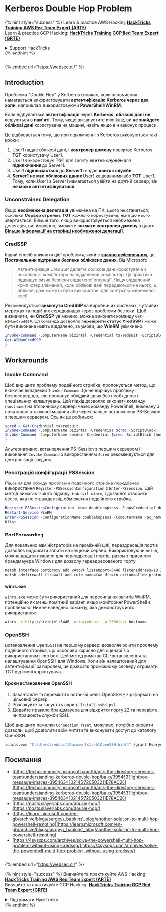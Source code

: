 # Kerberos Double Hop Problem

{% hint style="success" %}
Learn & practice AWS Hacking:<img src="/.gitbook/assets/arte.png" alt="" data-size="line">[**HackTricks Training AWS Red Team Expert (ARTE)**](https://training.hacktricks.xyz/courses/arte)<img src="/.gitbook/assets/arte.png" alt="" data-size="line">\
Learn & practice GCP Hacking: <img src="/.gitbook/assets/grte.png" alt="" data-size="line">[**HackTricks Training GCP Red Team Expert (GRTE)**<img src="/.gitbook/assets/grte.png" alt="" data-size="line">](https://training.hacktricks.xyz/courses/grte)

<details>

<summary>Support HackTricks</summary>

* Check the [**subscription plans**](https://github.com/sponsors/carlospolop)!
* **Join the** 💬 [**Discord group**](https://discord.gg/hRep4RUj7f) or the [**telegram group**](https://t.me/peass) or **follow** us on **Twitter** 🐦 [**@hacktricks\_live**](https://twitter.com/hacktricks\_live)**.**
* **Share hacking tricks by submitting PRs to the** [**HackTricks**](https://github.com/carlospolop/hacktricks) and [**HackTricks Cloud**](https://github.com/carlospolop/hacktricks-cloud) github repos.

</details>
{% endhint %}

<figure><img src="https://pentest.eu/RENDER_WebSec_10fps_21sec_9MB_29042024.gif" alt=""><figcaption></figcaption></figure>

{% embed url="https://websec.nl/" %}


## Introduction

Проблема "Double Hop" у Kerberos виникає, коли зловмисник намагається використовувати **автентифікацію Kerberos через два** **хопи**, наприклад, використовуючи **PowerShell**/**WinRM**.

Коли відбувається **автентифікація** через **Kerberos**, **облікові дані** **не** кешуються в **пам'яті.** Тому, якщо ви запустите mimikatz, ви **не знайдете облікові дані** користувача на машині, навіть якщо він виконує процеси.

Це відбувається тому, що при підключенні з Kerberos виконуються такі кроки:

1. User1 надає облікові дані, і **контролер домену** повертає Kerberos **TGT** користувачу User1.
2. User1 використовує **TGT** для запиту **квитка служби** для **підключення** до Server1.
3. User1 **підключається** до **Server1** і надає **квиток служби**.
4. **Server1** **не має** **облікових даних** User1 кешованими або **TGT** User1. Тому, коли User1 з Server1 намагається увійти на другий сервер, він **не може автентифікуватися**.

### Unconstrained Delegation

Якщо **необмежена делегація** увімкнена на ПК, цього не станеться, оскільки **Сервер** **отримає** **TGT** кожного користувача, який до нього звертається. Більше того, якщо використовується необмежена делегація, ви, ймовірно, зможете **зламати контролер домену** з цього.\
[**Більше інформації на сторінці необмеженої делегації**](unconstrained-delegation.md).

### CredSSP

Інший спосіб уникнути цієї проблеми, який є [**значно небезпечним**](https://docs.microsoft.com/en-us/powershell/module/microsoft.wsman.management/enable-wsmancredssp?view=powershell-7), це **Постачальник підтримки безпеки облікових даних**. Від Microsoft:

> Автентифікація CredSSP делегує облікові дані користувача з локального комп'ютера на віддалений комп'ютер. Ця практика підвищує ризик безпеки віддаленої операції. Якщо віддалений комп'ютер зламаний, коли облікові дані передаються на нього, ці облікові дані можуть бути використані для контролю мережевої сесії.

Рекомендується **вимкнути CredSSP** на виробничих системах, чутливих мережах та подібних середовищах через проблеми безпеки. Щоб визначити, чи **CredSSP** увімкнено, можна виконати команду `Get-WSManCredSSP`. Ця команда дозволяє **перевірити статус CredSSP** і може бути виконана навіть віддалено, за умови, що **WinRM** увімкнено.
```powershell
Invoke-Command -ComputerName bizintel -Credential ta\redsuit -ScriptBlock {
Get-WSManCredSSP
}
```
## Workarounds

### Invoke Command

Щоб вирішити проблему подвійного стрибка, пропонується метод, що включає вкладений `Invoke-Command`. Це не вирішує проблему безпосередньо, але пропонує обхідний шлях без необхідності спеціальних налаштувань. Цей підхід дозволяє виконати команду (`hostname`) на вторинному сервері через команду PowerShell, виконану з початкової атакуючої машини або через раніше встановлену PS-Session з першим сервером. Ось як це робиться:
```powershell
$cred = Get-Credential ta\redsuit
Invoke-Command -ComputerName bizintel -Credential $cred -ScriptBlock {
Invoke-Command -ComputerName secdev -Credential $cred -ScriptBlock {hostname}
}
```
Альтернативно, встановлення PS-Session з першим сервером і виконання `Invoke-Command` з використанням `$cred` рекомендується для централізації завдань.

### Реєстрація конфігурації PSSession

Рішення для обходу проблеми подвійного стрибка передбачає використання `Register-PSSessionConfiguration` з `Enter-PSSession`. Цей метод вимагає іншого підходу, ніж `evil-winrm`, і дозволяє створити сесію, яка не страждає від обмеження подвійного стрибка.
```powershell
Register-PSSessionConfiguration -Name doublehopsess -RunAsCredential domain_name\username
Restart-Service WinRM
Enter-PSSession -ConfigurationName doublehopsess -ComputerName <pc_name> -Credential domain_name\username
klist
```
### PortForwarding

Для локальних адміністраторів на проміжній цілі, переадресація портів дозволяє надсилати запити на кінцевий сервер. Використовуючи `netsh`, можна додати правило для переадресації портів, разом з правилом брандмауера Windows для дозволу переадресованого порту.
```bash
netsh interface portproxy add v4tov4 listenport=5446 listenaddress=10.35.8.17 connectport=5985 connectaddress=10.35.8.23
netsh advfirewall firewall add rule name=fwd dir=in action=allow protocol=TCP localport=5446
```
#### winrs.exe

`winrs.exe` може бути використаний для пересилання запитів WinRM, потенційно як менш помітний варіант, якщо моніторинг PowerShell є проблемою. Нижче наведено команду, яка демонструє його використання:
```bash
winrs -r:http://bizintel:5446 -u:ta\redsuit -p:2600leet hostname
```
### OpenSSH

Встановлення OpenSSH на першому сервері дозволяє обійти проблему подвійного стрибка, що особливо корисно для сценаріїв з використанням jump box. Цей метод вимагає CLI-встановлення та налаштування OpenSSH для Windows. Коли він налаштований для автентифікації за паролем, це дозволяє проміжному серверу отримати TGT від імені користувача.

#### Кроки встановлення OpenSSH

1. Завантажте та перемістіть останній реліз OpenSSH у zip-форматі на цільовий сервер.
2. Розпакуйте та запустіть скрипт `Install-sshd.ps1`.
3. Додайте правило брандмауера для відкриття порту 22 та перевірте, чи працюють служби SSH.

Щоб вирішити помилки `Connection reset`, можливо, потрібно оновити дозволи, щоб дозволити всім читати та виконувати доступ до каталогу OpenSSH.
```bash
icacls.exe "C:\Users\redsuit\Documents\ssh\OpenSSH-Win64" /grant Everyone:RX /T
```
## Посилання

* [https://techcommunity.microsoft.com/t5/ask-the-directory-services-team/understanding-kerberos-double-hop/ba-p/395463?lightbox-message-images-395463=102145i720503211E78AC20](https://techcommunity.microsoft.com/t5/ask-the-directory-services-team/understanding-kerberos-double-hop/ba-p/395463?lightbox-message-images-395463=102145i720503211E78AC20)
* [https://posts.slayerlabs.com/double-hop/](https://posts.slayerlabs.com/double-hop/)
* [https://learn.microsoft.com/en-gb/archive/blogs/sergey\_babkins\_blog/another-solution-to-multi-hop-powershell-remoting](https://learn.microsoft.com/en-gb/archive/blogs/sergey\_babkins\_blog/another-solution-to-multi-hop-powershell-remoting)
* [https://4sysops.com/archives/solve-the-powershell-multi-hop-problem-without-using-credssp/](https://4sysops.com/archives/solve-the-powershell-multi-hop-problem-without-using-credssp/)

<figure><img src="https://pentest.eu/RENDER_WebSec_10fps_21sec_9MB_29042024.gif" alt=""><figcaption></figcaption></figure>

{% embed url="https://websec.nl/" %}

{% hint style="success" %}
Вивчайте та практикуйте AWS Hacking:<img src="/.gitbook/assets/arte.png" alt="" data-size="line">[**HackTricks Training AWS Red Team Expert (ARTE)**](https://training.hacktricks.xyz/courses/arte)<img src="/.gitbook/assets/arte.png" alt="" data-size="line">\
Вивчайте та практикуйте GCP Hacking: <img src="/.gitbook/assets/grte.png" alt="" data-size="line">[**HackTricks Training GCP Red Team Expert (GRTE)**<img src="/.gitbook/assets/grte.png" alt="" data-size="line">](https://training.hacktricks.xyz/courses/grte)

<details>

<summary>Підтримати HackTricks</summary>

* Перевірте [**плани підписки**](https://github.com/sponsors/carlospolop)!
* **Приєднуйтесь до** 💬 [**групи Discord**](https://discord.gg/hRep4RUj7f) або [**групи Telegram**](https://t.me/peass) або **слідкуйте** за нами в **Twitter** 🐦 [**@hacktricks\_live**](https://twitter.com/hacktricks\_live)**.**
* **Діліться хакерськими трюками, надсилаючи PR до** [**HackTricks**](https://github.com/carlospolop/hacktricks) та [**HackTricks Cloud**](https://github.com/carlospolop/hacktricks-cloud) репозиторіїв на github.

</details>
{% endhint %}
